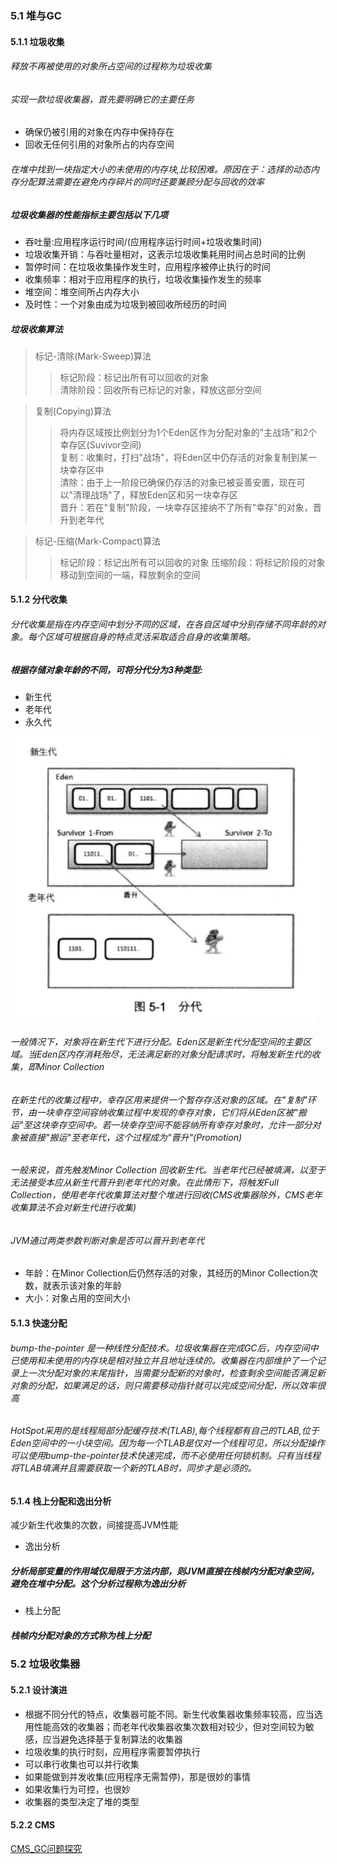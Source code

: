 ### 5.1 堆与GC
#### 5.1.1 垃圾收集
###### 释放不再被使用的对象所占空间的过程称为垃圾收集
###### 实现一款垃圾收集器，首先要明确它的主要任务
* 确保仍被引用的对象在内存中保持存在
* 回收无任何引用的对象所占的内存空间
###### 在堆中找到一块指定大小的未使用的内存块,比较困难。原因在于：选择的动态内存分配算法需要在避免内存碎片的同时还要兼顾分配与回收的效率
##### 垃圾收集器的性能指标主要包括以下几项
* 吞吐量:应用程序运行时间/(应用程序运行时间+垃圾收集时间)
* 垃圾收集开销：与吞吐量相对，这表示垃圾收集耗用时间占总时间的比例
* 暂停时间：在垃圾收集操作发生时，应用程序被停止执行的时间
* 收集频率：相对于应用程序的执行，垃圾收集操作发生的频率
* 堆空间：堆空间所占内存大小
* 及时性：一个对象由成为垃圾到被回收所经历的时间

##### 垃圾收集算法
> 标记-清除(Mark-Sweep)算法
>> 标记阶段：标记出所有可以回收的对象<br>
>> 清除阶段：回收所有已标记的对象，释放这部分空间

> 复制(Copying)算法
>> 将内存区域按比例划分为1个Eden区作为分配对象的"主战场"和2个幸存区(Suvivor空间)<br>
>> 复制：收集时，打扫"战场"，将Eden区中仍存活的对象复制到某一块幸存区中<br>
>> 清除：由于上一阶段已确保仍存活的对象已被妥善安置，现在可以"清理战场"了，释放Eden区和另一块幸存区<br>
>> 晋升：若在"复制"阶段，一块幸存区接纳不了所有"幸存"的对象，晋升到老年代

> 标记-压缩(Mark-Compact)算法
>> 标记阶段：标记出所有可以回收的对象
>> 压缩阶段：将标记阶段的对象移动到空间的一端，释放剩余的空间

#### 5.1.2 分代收集
###### 分代收集是指在内存空间中划分不同的区域，在各自区域中分别存储不同年龄的对象。每个区域可根据自身的特点灵活采取适合自身的收集策略。
##### 根据存储对象年龄的不同，可将分代分为3种类型:
* 新生代<br>
* 老年代<br>
* 永久代<br>

![分代](./graph/分代.png)

###### 一般情况下，对象将在新生代下进行分配。Eden区是新生代分配空间的主要区域。当Eden区内存消耗殆尽，无法满足新的对象分配请求时，将触发新生代的收集，即Minor Collection
###### 在新生代的收集过程中，幸存区用来提供一个暂存存活对象的区域。在"复制"环节，由一块幸存空间容纳收集过程中发现的幸存对象，它们将从Eden区被"搬运"至这块幸存空间中。若一块幸存空间不能容纳所有幸存对象时，允许一部分对象被直接"搬运"至老年代，这个过程成为"晋升"(Promotion)
###### 一般来说，首先触发Minor Collection 回收新生代。当老年代已经被填满，以至于无法接受本应从新生代晋升到老年代的对象。在此情形下，将触发Full Collection，使用老年代收集算法对整个堆进行回收(CMS收集器除外，CMS老年收集算法不会对新生代进行收集)
###### JVM通过两类参数判断对象是否可以晋升到老年代
* 年龄：在Minor Collection后仍然存活的对象，其经历的Minor Collection次数，就表示该对象的年龄
* 大小：对象占用的空间大小

#### 5.1.3 快速分配
###### bump-the-pointer 是一种线性分配技术。垃圾收集器在完成GC后，内存空间中已使用和未使用的内存块是相对独立并且地址连续的。收集器在内部维护了一个记录上一次分配对象的末尾指针，当需要分配新的对象时，检查剩余空间能否满足新对象的分配，如果满足的话，则只需要移动指针就可以完成空间分配，所以效率很高
###### HotSpot采用的是线程局部分配缓存技术(TLAB),每个线程都有自己的TLAB,位于Eden空间中的一小块空间。因为每一个TLAB是仅对一个线程可见，所以分配操作可以使用bump-the-pointer技术快速完成，而不必使用任何锁机制。只有当线程将TLAB填满并且需要获取一个新的TLAB时，同步才是必须的。

#### 5.1.4 栈上分配和逸出分析
减少新生代收集的次数，间接提高JVM性能
* 逸出分析
##### 分析局部变量的作用域仅局限于方法内部，则JVM直接在栈帧内分配对象空间，避免在堆中分配。这个分析过程称为逸出分析
* 栈上分配
##### 栈帧内分配对象的方式称为栈上分配
### 5.2 垃圾收集器
#### 5.2.1 设计演进
* 根据不同分代的特点，收集器可能不同。新生代收集器收集频率较高，应当选用性能高效的收集器；而老年代收集器收集次数相对较少，但对空间较为敏感，应当避免选择基于复制算法的收集器
* 垃圾收集的执行时刻，应用程序需要暂停执行
* 可以串行收集也可以并行收集
* 如果能做到并发收集(应用程序无需暂停)，那是很妙的事情
* 如果收集行为可控，也很妙
* 收集器的类型决定了堆的类型
#### 5.2.2 CMS
[CMS_GC问题探究](./network/CMS%20GC问题探究.htm)







